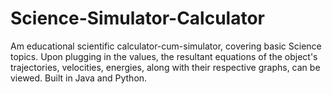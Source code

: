# Science-Simulator-Calculator
Am educational scientific calculator-cum-simulator, covering basic Science topics. Upon plugging in the values, the resultant equations of the object's trajectories, velocities, energies, along with their respective graphs, can be viewed.
Built in Java and Python.
